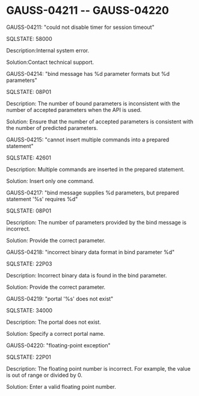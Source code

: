 # GAUSS-04211 -- GAUSS-04220<a name="EN-US_TOPIC_0302073156"></a>

GAUSS-04211: "could not disable timer for session timeout"

SQLSTATE: 58000

Description:Internal system error.

Solution:Contact technical support.

GAUSS-04214: "bind message has %d parameter formats but %d parameters"

SQLSTATE: 08P01

Description: The number of bound parameters is inconsistent with the number of accepted parameters when the API is used.

Solution: Ensure that the number of accepted parameters is consistent with the number of predicted parameters.

GAUSS-04215: "cannot insert multiple commands into a prepared statement"

SQLSTATE: 42601

Description: Multiple commands are inserted in the prepared statement.

Solution: Insert only one command.

GAUSS-04217: "bind message supplies %d parameters, but prepared statement '%s' requires %d"

SQLSTATE: 08P01

Description: The number of parameters provided by the bind message is incorrect.

Solution: Provide the correct parameter.

GAUSS-04218: "incorrect binary data format in bind parameter %d"

SQLSTATE: 22P03

Description: Incorrect binary data is found in the bind parameter.

Solution: Provide the correct parameter.

GAUSS-04219: "portal '%s' does not exist"

SQLSTATE: 34000

Description: The portal does not exist.

Solution: Specify a correct portal name.

GAUSS-04220: "floating-point exception"

SQLSTATE: 22P01

Description: The floating point number is incorrect. For example, the value is out of range or divided by 0.

Solution: Enter a valid floating point number.

